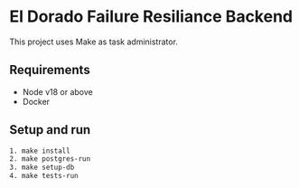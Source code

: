 # El Dorado Failure Resiliance Backend
This project uses Make as task administrator.

## Requirements
- Node v18 or above
- Docker

## Setup and run
```bash
1. make install
2. make postgres-run
3. make setup-db
4. make tests-run
```
